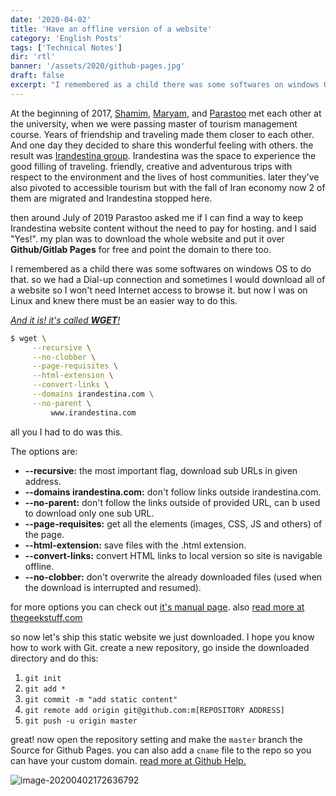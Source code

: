 ```yaml
---
date: '2020-04-02'
title: 'Have an offline version of a website'
category: 'English Posts'
tags: ['Technical Notes']
dir: 'rtl'
banner: '/assets/2020/github-pages.jpg'
draft: false
excerpt: "I remembered as a child there was some softwares on windows OS to do that. so we had a Dial-up connection and sometimes I would download all of a website so I won't need Internet access to browse it. but now I was on Linux and knew there must be an easier way to do this."
---
```


At the beginning of 2017, [Shamim](https://irandestina.github.io/website/index.html%3Fp=1269.html), [Maryam](https://irandestina.github.io/website/index.html%3Fp=1273.html), and [Parastoo](https://likeaswallow.com/) met each other at the university, when we were passing master of tourism management course. Years of friendship and traveling made them closer to each other. And one day they decided to share this wonderful feeling with others. the result was [Irandestina group](https://irandestina.github.io/website/). Irandestina was the space to experience the good filling of traveling. friendly, creative and adventurous trips with respect to the environment and the lives of host communities. later they've also pivoted to accessible tourism but with the fall of Iran economy now 2 of them are migrated and Irandestina stopped here.

then around July of 2019 Parastoo asked me if I can find a way to keep Irandestina website content without the need to pay for hosting. and I said "Yes!". my plan was to download the whole website and put it over **Github/Gitlab Pages** for free and point the domain to there too.

I remembered as a child there was some softwares on windows OS to do that. so we had a Dial-up connection and sometimes I would download all of a website so I won't need Internet access to browse it. but now I was on Linux and knew there must be an easier way to do this.

[_And it is! it's called **WGET**!_](https://en.wikipedia.org/wiki/Wget)

```bash
$ wget \
     --recursive \
     --no-clobber \
     --page-requisites \
     --html-extension \
     --convert-links \
     --domains irandestina.com \
     --no-parent \
         www.irandestina.com
```

all you I had to do was this.

The options are:

- **--recursive:** the most important flag, download sub URLs in given address.
- **--domains irandestina.com:** don't follow links outside irandestina.com.
- **--no-parent:** don't follow the links outside of provided URL, can b used to download only one sub URL.
- **--page-requisites:** get all the elements (images, CSS, JS and others) of the page.
- **--html-extension:** save files with the .html extension.
- **--convert-links:** convert HTML links to local version so site is navigable offline.
- **--no-clobber:** don't overwrite the already downloaded files (used when the download is interrupted and resumed).

for more options you can check out [it's manual page](https://www.gnu.org/software/wget/manual/html_node/Recursive-Retrieval-Options.html). also [read more at thegeekstuff.com](https://www.thegeekstuff.com/2009/09/the-ultimate-wget-download-guide-with-15-awesome-examples/)

so now let's ship this static website we just downloaded. I hope you know how to work with Git. create a new repository, go inside the downloaded directory and do this:

1. `git init`
2. `git add *`
3. `git commit -m "add static content"`
4. `git remote add origin git@github.com:m[REPOSITORY ADDRESS]`
5. `git push -u origin master`

great! now open the repository setting and make the `master` branch the Source for Github Pages. you can also add a `cname` file to the repo so you can have your custom domain. [read more at Github Help.](https://help.github.com/en/github/working-with-github-pages/configuring-a-custom-domain-for-your-github-pages-site)

![image-20200402172636792](/assets/2020/github-pages.jpg)
